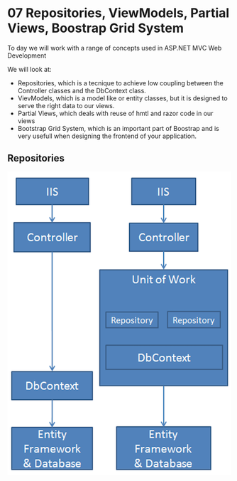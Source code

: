 # 07 Repositories, ViewModels, Partial Views, Boostrap Grid System

To day we will work with a range of concepts used in ASP.NET MVC Web Development

We will look at:

* Repositories, which is a tecnique to achieve low coupling between the Controller classes and the DbContext class.
* VievModels, which is a model like or entity classes, but it is designed to serve the right data to our views.
* Partial Views, which deals with reuse of hmtl and razor code in our views
* Bootstrap Grid System, which is an important part of Boostrap and is very usefull when designing the frontend of your application.


## Repositories

![Repositories](https://github.com/keacore/07_RepositoriesViewModels/blob/master/Materials/img/Repository.png)

